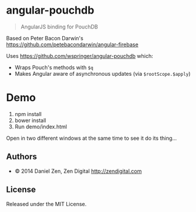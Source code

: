 # angular-pouchdb

> AngularJS binding for PouchDB

Based on Peter Bacon Darwin's https://github.com/petebacondarwin/angular-firebase

Uses https://github.com/wspringer/angular-pouchdb which:

* Wraps Pouch's methods with `$q`
* Makes Angular aware of asynchronous updates (via `$rootScope.$apply`)

# Demo

1. npm install
2. bower install
3. Run demo/index.html

Open in two different windows at the same time to see it do its thing...

## Authors

* © 2014 Daniel Zen, Zen Digital <http://zendigital.com>

## License

Released under the MIT License.
